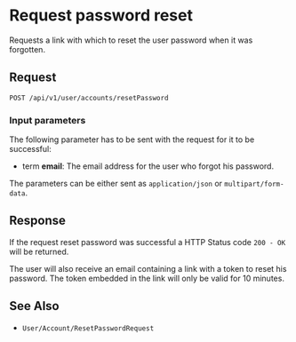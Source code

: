 # Request password reset

Requests a link with which to reset the user password when it was forgotten.

## Request

    POST /api/v1/user/accounts/resetPassword

### Input parameters

The following parameter has to be sent with the request for it to be successful:

- term **email**: The email address for the user who forgot his password. 

The parameters can be either sent as `application/json` or `multipart/form-data`.

## Response

If the request reset password was successful a HTTP Status code `200 - OK` will be returned.

The user will also receive an email containing a link with a token to reset his password. The token embedded in the link will only be valid for 10 minutes.

## See Also

- ``User/Account/ResetPasswordRequest``
